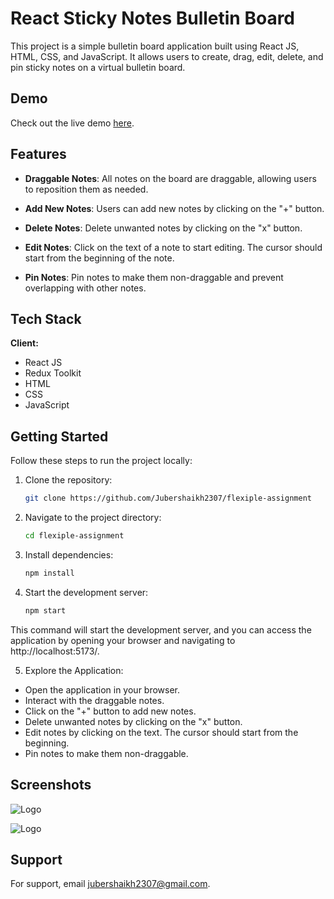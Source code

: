 # React Sticky Notes Bulletin Board

This project is a simple bulletin board application built using React JS, HTML, CSS, and JavaScript. It allows users to create, drag, edit, delete, and pin sticky notes on a virtual bulletin board.

## Demo

Check out the live demo [here](https://flexiple-assignment.vercel.app/).

## Features

- **Draggable Notes**: All notes on the board are draggable, allowing users to reposition them as needed.

- **Add New Notes**: Users can add new notes by clicking on the "+" button.

- **Delete Notes**: Delete unwanted notes by clicking on the "x" button.

- **Edit Notes**: Click on the text of a note to start editing. The cursor should start from the beginning of the note.

- **Pin Notes**: Pin notes to make them non-draggable and prevent overlapping with other notes.

## Tech Stack

**Client:** 
- React JS
- Redux Toolkit
- HTML
- CSS
- JavaScript

## Getting Started

Follow these steps to run the project locally:

1. Clone the repository:

   ```bash
   git clone https://github.com/Jubershaikh2307/flexiple-assignment

2. Navigate to the project directory:

   ```bash
   cd flexiple-assignment

3. Install dependencies:

   ```bash
   npm install

4. Start the development server:

   ```bash
   npm start

This command will start the development server, and you can access the application by opening your browser and navigating to http://localhost:5173/.

5. Explore the Application:

- Open the application in your browser.
- Interact with the draggable notes.
- Click on the "+" button to add new notes.
- Delete unwanted notes by clicking on the "x" button.
- Edit notes by clicking on the text. The cursor should start from the beginning.
- Pin notes to make them non-draggable.


## Screenshots

![Logo](./src/assets/1.png)

![Logo](./src/assets/2.png)

## Support

For support, email jubershaikh2307@gmail.com.


